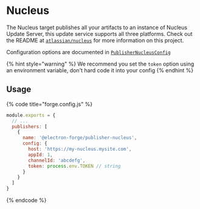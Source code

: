 # Nucleus

The Nucleus target publishes all your artifacts to an instance of Nucleus Update Server, this update service supports all three platforms. Check out the README at [`atlassian/nucleus`](https://github.com/atlassian/nucleus) for more information on this project.

Configuration options are documented in [`PublisherNucleusConfig`](https://js.electronforge.io/interfaces/_electron_forge_publisher_nucleus.PublisherNucleusConfig.html)

{% hint style="warning" %}
We recommend you set the `token` option using an environment variable, don't hard code it into your config
{% endhint %}

## Usage

{% code title="forge.config.js" %}
```javascript
module.exports = {
  // ...
  publishers: [
    {
      name: '@electron-forge/publisher-nucleus',
      config: {
        host: 'https://my-nucleus.mysite.com',
        appId: 1,
        channelId: 'abcdefg',
        token: process.env.TOKEN // string
      }
    }
  ]
}
```
{% endcode %}